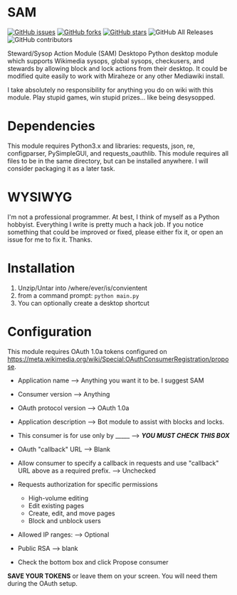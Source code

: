 # SAM

[![GitHub issues](https://img.shields.io/github/issues/Operator873/SAM-for-desktop)](https://github.com/Operator873/SAM/issues)
[![GitHub forks](https://img.shields.io/github/forks/Operator873/SAM-for-desktop)](https://github.com/Operator873/SAM/network)
[![GitHub stars](https://img.shields.io/github/stars/Operator873/SAM-for-desktop)](https://github.com/Operator873/SAM/stargazers)
![GitHub All Releases](https://img.shields.io/github/downloads/Operator873/SAM-for-desktop/total)
![GitHub contributors](https://img.shields.io/github/contributors/Operator873/SAM-for-desktop)

Steward/Sysop Action Module (SAM) Desktopo Python desktop module which supports Wikimedia sysops, global sysops, checkusers, and stewards by allowing block and lock actions from their desktop. It could be modified quite easily to work with Miraheze or any other Mediawiki install.

I take absolutely no responsibility for anything you do on wiki with this module. Play stupid games, win stupid prizes... like being desysopped. 

# Dependencies

This module requires Python3.x and libraries: requests, json, re, configparser, PySimpleGUI, and requests_oauthlib. This module requires all files to be in the same directory, but can be installed anywhere. I will consider packaging it as a later task.

# WYSIWYG

I'm not a professional programmer. At best, I think of myself as a Python hobbyist. Everything I write is pretty much a hack job. If you notice something that could be improved or fixed, please either fix it, or open an issue for me to fix it. Thanks.

# Installation

1. Unzip/Untar into /where/ever/is/convientent
2. from a command prompt: ```python main.py```
3. You can optionally create a desktop shortcut

# Configuration

This module requires OAuth 1.0a tokens configured on https://meta.wikimedia.org/wiki/Special:OAuthConsumerRegistration/propose.

* Application name --> Anything you want it to be. I suggest SAM
* Consumer version --> Anything
* OAuth protocol version --> OAuth 1.0a
* Application description --> Bot module to assist with blocks and locks.
* This consumer is for use only by _____ --> ***YOU MUST CHECK THIS BOX***
* OAuth "callback" URL --> Blank
* Allow consumer to specify a callback in requests and use "callback" URL above as a required prefix. --> Unchecked
* Requests authorization for specific permissions
  * High-volume editing
  * Edit existing pages
  * Create, edit, and move pages
  * Block and unblock users
 
* Allowed IP ranges: --> Optional
* Public RSA --> blank
* Check the bottom box and click Propose consumer

**SAVE YOUR TOKENS** or leave them on your screen. You will need them during the OAuth setup.
